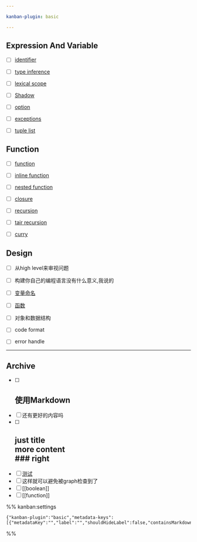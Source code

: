 ```yaml
---

kanban-plugin: basic

---
```


## Expression And Variable

- [ ] [identifier](identifier.md)
- [ ] [type inference](type_inference.md)
- [ ] [lexical scope](lexical_scope.md)
- [ ] [Shadow](CARD/BOOK/ProgrammingLanguage/variable/Shadow.md)
- [ ] [option](option.md)
- [ ] [exceptions](exceptions.md)
- [ ] [tuple list](tuple%20list.md)


## Function

- [ ] [function](function.md)
- [ ] [inline function](inline_function.md)
- [ ] [nested function](nested_function.md)
- [ ] [closure](closure.md)
- [ ] [recursion](recursion.md)
- [ ] [tair recursion](tair_recursion.md)
- [ ] [curry](curry.md)


## Design

- [ ] 从high level来审视问题
- [ ] 构建你自己的编程语言没有什么意义,我说的
- [ ] [变量命名](变量命名.md)
- [ ] [函数](函数.md)
- [ ] 对象和数据结构
- [ ] code format
- [ ] error handle


***

## Archive

- [ ] ## 使用Markdown
- [ ] 还有更好的内容吗
- [ ] ## just title <br>more content <br>### right
- [ ] [测试](obsidian://open?vault=_posts&file=CARD%2FBOOK%2FProgrammingLanguage%2FConcept%2Ffunction)
- [ ] 这样就可以避免被graph检查到了
- [ ] [[boolean]]
- [ ] [[function]]

%% kanban:settings
```
{"kanban-plugin":"basic","metadata-keys":[{"metadataKey":"","label":"","shouldHideLabel":false,"containsMarkdown":false}]}
```
%%